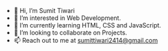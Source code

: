 - 👋 Hi, I’m Sumit Tiwari
- 👀 I’m interested in Web Development.
- 🌱 I’m currently learning HTML, CSS and JavaScript.
- 💞️ I’m looking to collaborate on Projects.
- 📫 Reach out to me at sumittiwari2414@gmail.com

<!---
mesumittiwari/mesumittiwari is a ✨ special ✨ repository because its `README.md` (this file) appears on your GitHub profile.
You can click the Preview link to take a look at your changes.
--->
